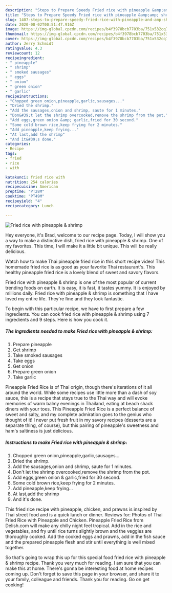 ```yaml
---
description: "Steps to Prepare Speedy Fried rice with pineapple &amp;amp; shrimp"
title: "Steps to Prepare Speedy Fried rice with pineapple &amp;amp; shrimp"
slug: 1407-steps-to-prepare-speedy-fried-rice-with-pineapple-and-amp-shrimp
date: 2020-08-02T00:51:47.916Z
image: https://img-global.cpcdn.com/recipes/b4f3978bcb7703ba/751x532cq70/fried-rice-with-pineapple-shrimp-recipe-main-photo.jpg
thumbnail: https://img-global.cpcdn.com/recipes/b4f3978bcb7703ba/751x532cq70/fried-rice-with-pineapple-shrimp-recipe-main-photo.jpg
cover: https://img-global.cpcdn.com/recipes/b4f3978bcb7703ba/751x532cq70/fried-rice-with-pineapple-shrimp-recipe-main-photo.jpg
author: Jerry Schmidt
ratingvalue: 4.3
reviewcount: 12
recipeingredient:
- " pineapple"
- " shrimp"
- " smoked sausages"
- " eggs"
- " onion"
- " green onion"
- " garlic"
recipeinstructions:
- "Chopped green onion,pineapple,garlic,sausages..."
- "Dried the shrimp."
- "Add the sausages,onion and shrimp, saute for 1 minutes."
- "Don&#39;t let the shrimp overcooked,remove the shrimp from the pot."
- "Add eggs,green onion &amp; garlic,fried for 30 second."
- "Some cold brown rice,keep frying for 2 minutes."
- "Add pineapple,keep frying..."
- "At last,add the shrimp"
- "And it&#39;s done."
categories:
- Recipe
tags:
- fried
- rice
- with

katakunci: fried rice with 
nutrition: 254 calories
recipecuisine: American
preptime: "PT28M"
cooktime: "PT49M"
recipeyield: "4"
recipecategory: Lunch

---
```



![Fried rice with pineapple &amp; shrimp](https://img-global.cpcdn.com/recipes/b4f3978bcb7703ba/751x532cq70/fried-rice-with-pineapple-shrimp-recipe-main-photo.jpg)

Hey everyone, it's Brad, welcome to our recipe page. Today, I will show you a way to make a distinctive dish, fried rice with pineapple &amp; shrimp. One of my favorites. This time, I will make it a little bit unique. This will be really delicious.

Watch how to make Thai pineapple fried rice in this short recipe video! This homemade fried rice is as good as your favorite Thai restaurant&#39;s. This healthy pineapple fried rice is a lovely blend of sweet and savory flavors.

Fried rice with pineapple &amp; shrimp is one of the most popular of current trending foods on earth. It is easy, it is fast, it tastes yummy. It is enjoyed by millions daily. Fried rice with pineapple &amp; shrimp is something that I have loved my entire life. They're fine and they look fantastic.


To begin with this particular recipe, we have to first prepare a few ingredients. You can cook fried rice with pineapple &amp; shrimp using 7 ingredients and 9 steps. Here is how you cook it.

<!--inarticleads1-->

##### The ingredients needed to make Fried rice with pineapple &amp; shrimp:

1. Prepare  pineapple
1. Get  shrimp
1. Take  smoked sausages
1. Take  eggs
1. Get  onion
1. Prepare  green onion
1. Take  garlic


Pineapple Fried Rice is of Thai origin, though there&#39;s iterations of it all around the world. While some recipes use little more than a dash of soy sauce, this is a recipe that stays true to the Thai way and will evoke memories of warm balmy evenings in Thailand, eating at beach shack diners with your toes. This Pineapple Fried Rice is a perfect balance of sweet and salty, and my complete admiration goes to the genius who thought of it! I never put fresh fruit in my savory recipes (desserts are a separate thing, of course), but this pairing of pineapple&#39;s sweetness and ham&#39;s saltiness is just delicious. 

<!--inarticleads2-->

##### Instructions to make Fried rice with pineapple &amp; shrimp:

1. Chopped green onion,pineapple,garlic,sausages...
1. Dried the shrimp.
1. Add the sausages,onion and shrimp, saute for 1 minutes.
1. Don&#39;t let the shrimp overcooked,remove the shrimp from the pot.
1. Add eggs,green onion &amp; garlic,fried for 30 second.
1. Some cold brown rice,keep frying for 2 minutes.
1. Add pineapple,keep frying...
1. At last,add the shrimp
1. And it&#39;s done.


This fried rice recipe with pineapple, chicken, and prawns is inspired by Thai street food and is a quick lunch or dinner. Reviews for: Photos of Thai Fried Rice with Pineapple and Chicken. Pineapple Fried Rice from Delish.com will make any chilly night feel tropical. Add in the rice and vegetables, and fry until rice turns slightly brown and the veggies are thoroughly cooked. Add the cooked eggs and prawns, add in the fish sauce and the prepared pineapple flesh and stir until everything is well mixed together. 

So that's going to wrap this up for this special food fried rice with pineapple &amp; shrimp recipe. Thank you very much for reading. I am sure that you can make this at home. There's gonna be interesting food at home recipes coming up. Don't forget to save this page in your browser, and share it to your family, colleague and friends. Thank you for reading. Go on get cooking!
